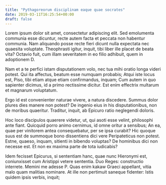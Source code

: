```yaml
---
title: "Pythagoreorum disciplinam eaque quae socrates"
date: 2019-03-11T16:25:54+00:00
draft: false
---
```


Lorem ipsum dolor sit amet, consectetur adipiscing elit. Sed emolumenta
communia esse dicuntur, recte autem facta et peccata non habentur communia. Nam
aliquando posse recte fieri dicunt nulla expectata nec quaesita voluptate.
Theophrasti igitur, inquit, tibi liber ille placet de beata vita? Octavio fuit,
cum illam severitatem in eo filio adhibuit, quem in adoptionem D.

Nam et a te perfici istam disputationem volo, nec tua mihi oratio longa videri
potest. Qui ita affectus, beatum esse numquam probabis; Atqui iste locus est,
Piso, tibi etiam atque etiam confirmandus, inquam; Cum autem in quo sapienter
dicimus, id a primo rectissime dicitur. Est enim effectrix multarum et magnarum
voluptatum.

Ergo id est convenienter naturae vivere, a natura discedere. Summus dolor
plures dies manere non potest? De ingenio eius in his disputationibus, non de
moribus quaeritur. Traditur, inquit, ab Epicuro ratio neglegendi doloris.

Hoc loco discipulos quaerere videtur, ut, qui asoti esse velint, philosophi
ante fiant. Quicquid porro animo cernimus, id omne oritur a sensibus; An ea,
quae per vinitorem antea consequebatur, per se ipsa curabit? Hic quoque suus
est de summoque bono dissentiens dici vere Peripateticus non potest. Estne,
quaeso, inquam, sitienti in bibendo voluptas? De hominibus dici non necesse
est. Et non ex maxima parte de tota iudicabis?

Idem fecisset Epicurus, si sententiam hanc, quae nunc Hieronymi est,
coniunxisset cum Aristippi vetere sententia. Duo Reges: constructio interrete.
Memini me adesse P. Quas enim kakaw Graeci appellant, vitia malo quam malitias
nominare. At ille non pertimuit saneque fidenter: Istis quidem ipsis verbis,
inquit;
